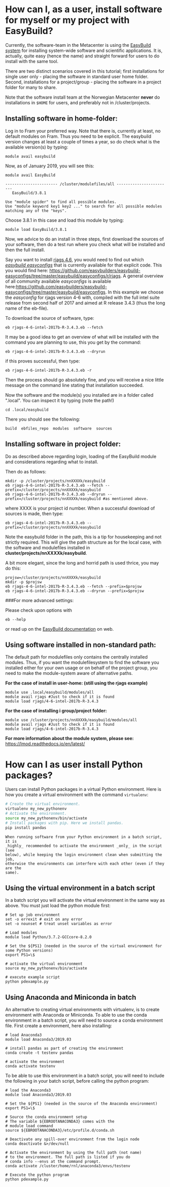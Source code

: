 # How can I, as a user, install software for myself or my project with EasyBuild?

Currently, the software-team in the Metacenter is using the [EasyBuild system](https://easybuild.readthedocs.io/en/latest/) for installing system-wide software and scientific applications. It is, actually, quite easy (hence the name) and straight forward for users to do install with the same tool.

There are two distinct scenarios covered in this tutorial; first installations for single user only - placing the software in standard user home folder. Second, installations for a project/group - placing the software in a project folder for many to share.

Note that the software install team at the Norwegian Metacenter **never** do installations in `$HOME` for users, and preferably not in /cluster/projects.

## Installing software in home-folder:

Log in to Fram your preferred way. Note that there is, currently at least, no default modules on Fram. Thus you need to be explicit. The easybuild version changes at least a couple of times a year, so do check what is the available version(s) by typing:

	module avail easybuild

Now, as of January 2019, you will see this:

	module avail EasyBuild

	----------------------- /cluster/modulefiles/all ------------------------
	   EasyBuild/3.8.1

	Use "module spider" to find all possible modules.
	Use "module keyword key1 key2 ..." to search for all possible modules
	matching any of the "keys".

Choose 3.8.1 in this case and load this module by typing:

	module load EasyBuild/3.8.1

Now, we advice to do an install in three steps, first download the sources of your software, then do a test run where you check what will be installed and then the full install.

Say you want to install [rjags 4.6](http://cran.r-project.org/web/packages/rjags), you would need to find out which *[easybuild easyconfigs](https://easybuild.readthedocs.io/en/latest/Writing_easyconfig_files.html#what-is-an-easyconfig-file)* that is currently available for that explicit code. This you would find here: <https://github.com/easybuilders/easybuild-easyconfigs/tree/master/easybuild/easyconfigs/r/rjags>. A general overview of all community available *easyconfigs* is available here:<https://github.com/easybuilders/easybuild-easyconfigs/tree/master/easybuild/easyconfigs>. In this example we choose the *easyconfig* for rjags version 4-6 with, compiled with the full intel suite release from second half of 2017 and aimed at R release 3.4.3 (thus the long name of the eb-file).

To download the source of software, type:

	eb rjags-4-6-intel-2017b-R-3.4.3.eb --fetch

It may be a good idea to get an overview of what will be installed with the command you are planning to use, this you get by the command:

	eb rjags-4-6-intel-2017b-R-3.4.3.eb --dryrun

if this proves successful, then type:

	eb rjags-4-6-intel-2017b-R-3.4.3.eb -r

Then the process should go absolutely fine, and you will receive a nice little message on the command line stating that installation succeeded.

Now the software and the module(s) you installed are in a folder called ".local". You can inspect it by typing (note the path!)

	cd .local/easybuild

There you should see the following:

	build  ebfiles_repo  modules  software  sources

## Installing software in project folder:

Do as described above regarding login, loading of the EasyBuild module and considerations regarding what to install.

Then do as follows:

	mkdir -p /cluster/projects/nnXXXXk/easybuild
	eb rjags-4-6-intel-2017b-R-3.4.3.eb --fetch --prefix=/cluster/projects/nnXXXXk/easybuild
	eb rjags-4-6-intel-2017b-R-3.4.3.eb --dryrun --prefix=/cluster/projects/nnXXXXk/easybuild #as mentioned above.

where XXXX is your project id number. When a successful download of sources is made, then type:

	eb rjags-4-6-intel-2017b-R-3.4.3.eb --prefix=/cluster/projects/nnXXXXk/easybuild

Note the easybuild folder in the path, this is a tip for housekeeping and not strictly required. This will give the path structure as for the local case, with the software and modulefiles installed in **cluster/projects/nnXXXXk/easybuild**.

A bit more elegant, since the long and horrid path is used thrice, you may do this:

	projsw=/cluster/projects/nnXXXXk/easybuild
	mkdir -p $projsw
	eb rjags-4-6-intel-2017b-R-3.4.3.eb --fetch --prefix=$projsw
	eb rjags-4-6-intel-2017b-R-3.4.3.eb --dryrun --prefix=$projsw
###For more advanced settings:

Please check upon options with

	eb --help

or read up on the [EasyBuild documentation](https://easybuild.readthedocs.io/en/latest/) on web.

## Using software installed in non-standard path:

The default path for modulefiles only contains the centrally installed modules. Thus, if you want the modulefilesystem to find the software you installed either for your own usage or on behalf of the project group, you need to make the module-system aware of alternative paths.

**For the case of install in user-home: (still using the rjags example)**

	module use .local/easybuild/modules/all
	module avail rjags #Just to check if it is found
	module load rjags/4-6-intel-2017b-R-3.4.3


**For the case of installing i group/project folder:**

	module use /cluster/projects/nnXXXXk/easybuild/modules/all
	module avail rjags #Just to check if it is found
	module load rjags/4-6-intel-2017b-R-3.4.3

**For more information about the module system, please see:** <https://lmod.readthedocs.io/en/latest/>


# How can I as user install Python packages?
Users can install Python packages in a virtual Python environment. Here is how
you create a virtual environment with the command `virtualenv`:

``` sh
# Create the virtual environment.
virtualenv my_new_pythonenv
# Activate the environment.
source my_new_pythonenv/bin/activate
# Install packages with pip. Here we install pandas.
pip install pandas
```

```{note}
When running software from your Python environment in a batch script, it is
_highly_ recommended to activate the environment _only_ in the script (see
below), while keeping the login environment clean when submitting the job,
otherwise the environments can interfere with each other (even if they are the
same).
```

## Using the virtual environment in a batch script
In a batch script you will activate the virtual environment in the same way as
above. You must just load the python module first:
```
# Set up job environment
set -o errexit # exit on any error
set -o nounset # treat unset variables as error

# Load modules
module load Python/3.7.2-GCCcore-8.2.0

# Set the ${PS1} (needed in the source of the virtual environment for some Python versions)
export PS1=\$

# activate the virtual environment
source my_new_pythonenv/bin/activate

# execute example script
python pdexample.py
```

## Using Anaconda and Miniconda in batch
An alternative to creating virtual environments with virtualenv, is to create
environment with Anaconda or Miniconda. To able to use the conda
environment in a batch script, you will need to source a conda environment
file. First create a environment, here also installing:
```
# load Anaconda3
module load Anaconda3/2019.03

# install pandas as part of creating the environment
conda create -t testenv pandas

# activate the environment
conda activate testenv
```

To be able to use this environment in a batch script, you will need to include
the following in your batch script, before calling the python program:
```
# load the Anaconda3
module load Anaconda3/2019.03

# Set the ${PS1} (needed in the source of the Anaconda environment)
export PS1=\$

# Source the conda environment setup
# The variable ${EBROOTANACONDA3} comes with the
# module load command
source ${EBROOTANACONDA3}/etc/profile.d/conda.sh

# Deactivate any spill-over environment from the login node
conda deactivate &>/dev/null

# Activate the environment by using the full path (not name)
# to the environment. The full path is listed if you do
# conda info --envs at the command prompt.
conda activate /cluster/home/rnl/anaconda3/envs/testenv

# Execute the python program
python pdexample.py
```
